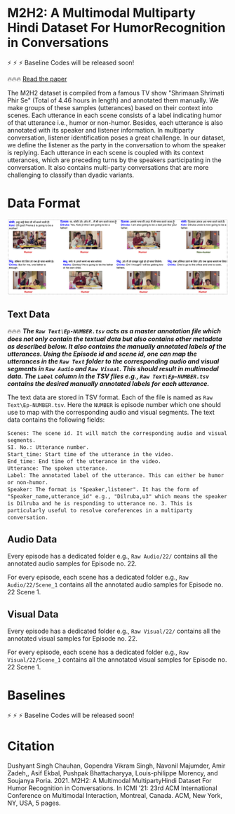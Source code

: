 # M2H2: A Multimodal Multiparty Hindi Dataset For HumorRecognition in Conversations

:zap: :zap: :zap: Baseline Codes will be released soon!

:fire::fire::fire: [Read the paper](./)

The M2H2 dataset is compiled from a famous TV show "Shrimaan Shrimati Phir Se" (Total of 4.46 hours in length) and annotated them manually. We make groups of these samples (utterances) based on their context into scenes. Each utterance in each scene consists of a label indicating humor of that utterance i.e., humor or non-humor. Besides, each utterance is also annotated with its speaker and listener information. In multiparty conversation, listener identification poses a great challenge. In our dataset, we define the listener as the party in the conversation to whom the speaker is replying. Each utterance in each scene is coupled with its context utterances, which are preceding turns by the speakers participating in the conversation. It also contains multi-party conversations that are more challenging to classify than dyadic variants.

# Data Format

![Alt text](dataset_samples.png?raw=true "Sample")

## Text Data

:fire::fire::fire: ***The ``Raw Text\Ep-NUMBER.tsv`` acts as a master annotation file which does not only contain the textual data but also contains other metadata as described below. It also contains the manually annotated labels of the utterances. Using the Episode id and scene id, one can map the utterances in the ``Raw Text`` folder to the corresponding audio and visual segments in ``Raw Audio`` and ``Raw Visual``. This should result in multimodal data. The ``Label`` column in the TSV files e.g., ``Raw Text\Ep-NUMBER.tsv`` contains the desired manually annotated labels for each utterance.***

The text data are stored in TSV format. Each of the file is named as ``Raw Text\Ep-NUMBER.tsv``. Here the ``NUMBER`` is episode number which one should use to map with the corresponding audio and visual segments. The text data contains the following fields:

```
Scenes: The scene id. It will match the corresponding audio and visual segments.
SI. No.: Utterance number.
Start_time: Start time of the utterance in the video.
End_time: End time of the utterance in the video.
Utterance: The spoken utterance.
Label: The annotated label of the utterance. This can either be humor or non-humor.
Speaker: The format is "Speaker,listener". It has the form of "Speaker_name,utterance_id" e.g., "Dilruba,u3" which means the speaker is Dilruba and he is responding to utterance no. 3. This is particularly useful to resolve coreferences in a multiparty conversation.
```
## Audio Data

Every episode has a dedicated folder e.g., ``Raw Audio/22/`` contains all the annotated audio samples for Episode no. 22.

For every episode, each scene has a dedicated folder e.g., ``Raw Audio/22/Scene_1`` contains all the annotated audio samples for Episode no. 22 Scene 1.

## Visual Data

Every episode has a dedicated folder e.g., ``Raw Visual/22/`` contains all the annotated visual samples for Episode no. 22.

For every episode, each scene has a dedicated folder e.g., ``Raw Visual/22/Scene_1`` contains all the annotated visual samples for Episode no. 22 Scene 1.

# Baselines

:zap: :zap: :zap: Baseline Codes will be released soon!

# Citation

Dushyant Singh Chauhan, Gopendra Vikram Singh, Navonil Majumder, Amir Zadeh,, Asif Ekbal, Pushpak Bhattacharyya, Louis-philippe Morency, and Soujanya Poria. 2021. M2H2: A Multimodal MultipartyHindi Dataset For Humor Recognition in Conversations. In ICMI ’21: 23rd ACM International Conference on Multimodal Interaction, Montreal, Canada.
ACM, New York, NY, USA, 5 pages.
